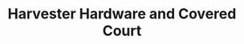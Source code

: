---
title: "Harvester Hardware and Covered Court"
url: /baguio/harvester-hardware-and-covered-court/
shop: hardware
---